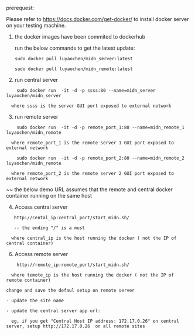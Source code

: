 
prerequest:
   
   Please refer to  https://docs.docker.com/get-docker/ to install docker server on your testing machine.


1. the docker images have been commited to dockerhub
    
    run the below commands to get the latest update:
    ```
    sudo docker pull luyaochen/midn_server:latest
    
    sudo docker pull luyaochen/midn_remote:latest
    ```
   
2. run central server 
```
    sudo docker run  -it -d -p ssss:80 --name=midn_server luyaochen/midn_server
```    
      where ssss is the server GUI port exposed to external network

3. run remote server
```  
    sudo docker run  -it -d -p remote_port_1:80 --name=midn_remote_1 luyaochen/midn_remote
```    
      where remote_port_1 is the remote server 1 GUI port exposed to external network
    
```    
    sudo docker run  -it -d -p remote_port_2:80 --name=midn_remote_2 luyaochen/midn_remote 
```    
      where remote_port_2 is the remote server 2 GUI port exposed to external network

~~ the below demo URL assumes that the remote and central docker container running on the same host

 4. Access central server
 ```
    http://cental_ip:central_port/start_midn.sh/             
    
    -- the ending "/" is a must
 ```   
      where central_ip is the host running the docker ( not the IP of central container)   
      
 6. Access remote server
``` 
    http://remote_ip:remote_port/start_midn.sh/ 
```    
      where temote_ip is the host running the docker ( not the IP of remote container)
    
    change and save the defaul setup on remote server
    
    - update the site name
    
    - update the central server app url:
    
      eg, if you get "Central Host IP address: 172.17.0.26" on central server, setup http://172.17.0.26  on all remote sites
      

